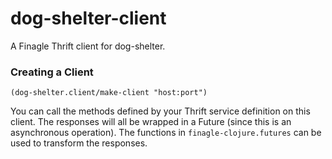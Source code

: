 # dog-shelter-client

A Finagle Thrift client for dog-shelter.


### Creating a Client

    (dog-shelter.client/make-client "host:port")


You can call the methods defined by your Thrift service definition on this client.
The responses will all be wrapped in a Future (since this is an asynchronous operation).
The functions in `finagle-clojure.futures` can be used to transform the responses.
